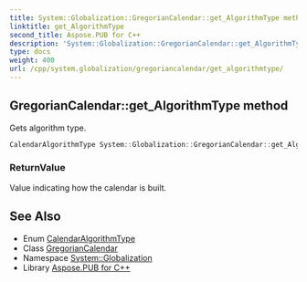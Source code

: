 ```yaml
---
title: System::Globalization::GregorianCalendar::get_AlgorithmType method
linktitle: get_AlgorithmType
second_title: Aspose.PUB for C++
description: 'System::Globalization::GregorianCalendar::get_AlgorithmType method. Gets algorithm type in C++.'
type: docs
weight: 400
url: /cpp/system.globalization/gregoriancalendar/get_algorithmtype/
---
```

## GregorianCalendar::get_AlgorithmType method


Gets algorithm type.

```cpp
CalendarAlgorithmType System::Globalization::GregorianCalendar::get_AlgorithmType() const override
```


### ReturnValue

Value indicating how the calendar is built.

## See Also

* Enum [CalendarAlgorithmType](../../calendaralgorithmtype/)
* Class [GregorianCalendar](../)
* Namespace [System::Globalization](../../)
* Library [Aspose.PUB for C++](../../../)
